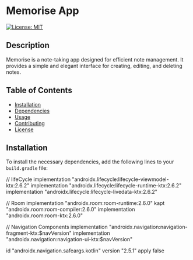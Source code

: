 # Memorise App

[![License: MIT](https://img.shields.io/badge/License-MIT-yellow.svg)](https://opensource.org/licenses/MIT)

## Description

Memorise is a note-taking app designed for efficient note management. It provides a simple and elegant interface for creating, editing, and deleting notes.

## Table of Contents

- [Installation](#installation)
- [Dependencies](#dependencies)
- [Usage](#usage)
- [Contributing](#contributing)
- [License](#license)

## Installation

To install the necessary dependencies, add the following lines to your `build.gradle` file:

// lifeCycle
implementation "androidx.lifecycle:lifecycle-viewmodel-ktx:2.6.2"
implementation "androidx.lifecycle:lifecycle-runtime-ktx:2.6.2"
implementation "androidx.lifecycle:lifecycle-livedata-ktx:2.6.2"

// Room
implementation "androidx.room:room-runtime:2.6.0"
kapt "androidx.room:room-compiler:2.6.0"
implementation "androidx.room:room-ktx:2.6.0"

// Navigation Components
implementation "androidx.navigation:navigation-fragment-ktx:$navVersion"
implementation "androidx.navigation:navigation-ui-ktx:$navVersion"

id "androidx.navigation.safeargs.kotlin" version "2.5.1" apply false

